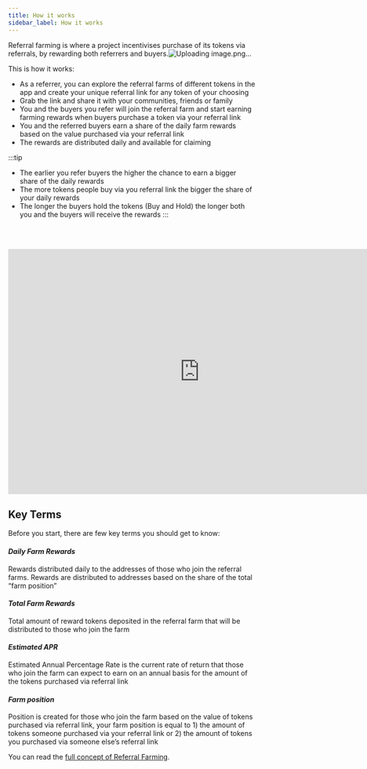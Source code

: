 ```yaml
---
title: How it works
sidebar_label: How it works
---
```

Referral farming is where a project incentivises purchase of its tokens via referrals, by rewarding both referrers and buyers.![Uploading image.png…]()


This is how it works: 

- As a referrer, you can explore the referral farms of different tokens in the app and create your unique referral link for any token of your choosing 
- Grab the link and share it with your communities, friends or family 
- You and the buyers you refer will join the referral farm and start earning farming rewards when buyers purchase a token via your referral link
- You and the referred buyers earn a share of the daily farm rewards based on the value purchased via your referral link
- The rewards are distributed daily and available for claiming 

:::tip
- The earlier you refer buyers the higher the chance to earn a bigger share of the daily rewards
- The more tokens people buy via you referral link the bigger the share of your daily rewards
- The longer the buyers hold the tokens (Buy and Hold) the longer both you and the buyers will receive the rewards
:::

<br/><br/>
<div class="videowrapper">
<iframe width="780" height="500" src="https://www.youtube.com/embed/AECkUgysPpY" title="YouTube video player" frameBorder="0" allow="accelerometer; autoplay; clipboard-write; encrypted-media; gyroscope; picture-in-picture" allowFullScreen></iframe>
</div>

## Key Terms

Before you start, there are few key terms you should get to know: 

#### _Daily Farm Rewards_
Rewards distributed daily to the addresses of those who join the referral farms. Rewards are distributed to addresses based on the share of the total “farm position” 

#### _Total Farm Rewards_
Total amount of reward tokens deposited in the referral farm that will be distributed to those who join the farm

#### _Estimated APR_ 
Estimated Annual Percentage Rate is the current rate of return that those who join the farm can expect to earn on an annual basis for the amount of the tokens purchased via referral link 

#### _Farm position_ 
Position is created for those who join the farm based on the value of tokens purchased via referral link, your farm position is equal to 1) the amount of tokens someone purchased via your referral link or 2) the amount of tokens you purchased via someone else’s referral link

You can read the [full concept of Referral Farming](/about/referral-farming).
